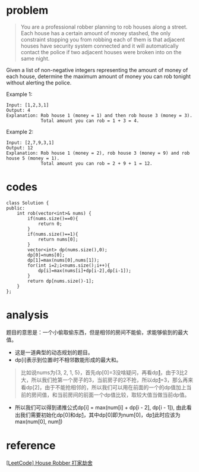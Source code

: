# problem
>You are a professional robber planning to rob houses along a street. Each house has a certain amount of money stashed, the only constraint stopping you from robbing each of them is that adjacent houses have security system connected and it will automatically contact the police if two adjacent houses were broken into on the same night.

Given a list of non-negative integers representing the amount of money of each house, determine the maximum amount of money you can rob tonight without alerting the police.

Example 1:
```
Input: [1,2,3,1]
Output: 4
Explanation: Rob house 1 (money = 1) and then rob house 3 (money = 3).
             Total amount you can rob = 1 + 3 = 4.
```
Example 2:
```
Input: [2,7,9,3,1]
Output: 12
Explanation: Rob house 1 (money = 2), rob house 3 (money = 9) and rob house 5 (money = 1).
             Total amount you can rob = 2 + 9 + 1 = 12.
```

# codes
```
class Solution {
public:
    int rob(vector<int>& nums) {
        if(nums.size()==0){
            return 0;
        }
        if(nums.size()==1){
            return nums[0];
        }
        vector<int> dp(nums.size(),0);
        dp[0]=nums[0];
        dp[1]=max(nums[0],nums[1]);
        for(int i=2;i<nums.size();i++){
            dp[i]=max(nums[i]+dp[i-2],dp[i-1]);
        }
        return dp[nums.size()-1];
    }
};
```

# analysis
题目的意思是：一个小偷取偷东西，但是相邻的房间不能偷，求能够偷到的最大值。
- 这是一道典型的动态规划的题目。
- dp[i]表示到位置i时不相邻数能形成的最大和。
>比如说nums为{3, 2, 1, 5}，首先dp[0]=3没啥疑问，再看dp[1]，由于3比2大，所以我们抢第一个房子的3，当前房子的2不抢，所以dp[1]=3，那么再来看dp[2]，由于不能抢相邻的，所以我们可以用在前面的一个的dp值加上当前的房间值，和当前房间的前面一个dp值比较，取较大值当做当前dp值。
- 所以我们可以得到递推公式dp[i] = max(num[i] + dp[i - 2], dp[i - 1]), 由此看出我们需要初始化dp[0]和dp[1]，其中dp[0]即为num[0]，dp[1]此时应该为max(num[0], num[1])

# reference
[[LeetCode] House Robber 打家劫舍][1]

[1]: http://www.cnblogs.com/grandyang/p/4383632.html